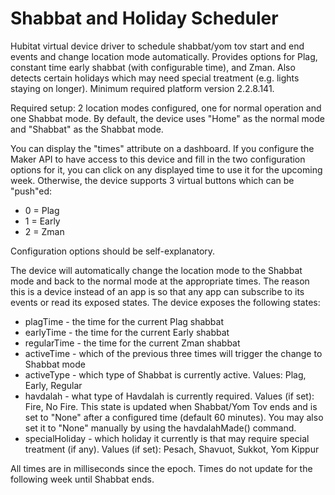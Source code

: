 # Shabbat and Holiday Scheduler
Hubitat virtual device driver to schedule shabbat/yom tov start and end events and change location mode automatically.  Provides options for Plag, constant time early shabbat (with configurable time), and Zman.  Also detects certain holidays which may need special treatment (e.g. lights staying on longer).  Minimum required platform version 2.2.8.141.

Required setup: 2 location modes configured, one for normal operation and one Shabbat mode.  By default, the device uses "Home" as the normal mode and "Shabbat" as the Shabbat mode.

You can display the "times" attribute on a dashboard. If you configure the Maker API to have access to this device and fill in the two configuration options for it, you can click on any displayed time to use it for the upcoming week. Otherwise, the device supports 3 virtual buttons which can be "push"ed:

* 0 = Plag
* 1 = Early
* 2 = Zman

Configuration options should be self-explanatory.

The device will automatically change the location mode to the Shabbat mode and back to the normal mode at the appropriate times. The reason this is a device instead of an app is so that any app can subscribe to its events or read its exposed states.  The device exposes the following states:

* plagTime - the time for the current Plag shabbat
* earlyTime - the time for the current Early shabbat
* regularTime - the time for the current Zman shabbat
* activeTime - which of the previous three times will trigger the change to Shabbat mode
* activeType - which type of Shabbat is currently active. Values: Plag, Early, Regular
* havdalah - what type of Havdalah is currently required. Values (if set): Fire, No Fire.  This state is updated when Shabbat/Yom Tov ends and is set to "None" after a configured time (default 60 minutes).  You may also set it to "None" manually by using the havdalahMade() command.
* specialHoliday - which holiday it currently is that may require special treatment (if any). Values (if set): Pesach, Shavuot, Sukkot, Yom Kippur

All times are in milliseconds since the epoch. Times do not update for the following week until Shabbat ends.
